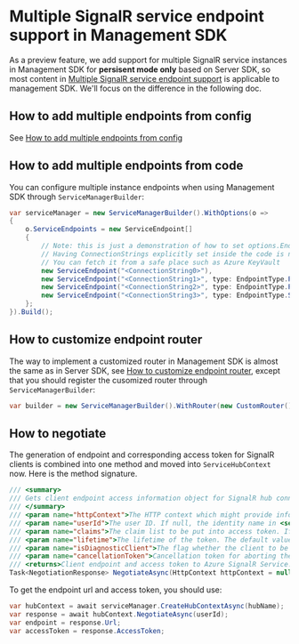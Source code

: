 # Multiple SignalR service endpoint support in Management SDK
As a preview feature, we add support for multiple SignalR service instances in Management SDK for **persisent mode only** based on Server SDK, so most content in [Multiple SignalR service endpoint support](sharding.md) is applicable to management SDK. We'll focus on the difference in the following doc.

## How to add multiple endpoints from config
See [How to add multiple endpoints from config](sharding.md#How-to-add-multiple-endpoints-from-config)

## How to add multiple endpoints from code
You can configure multiple instance endpoints when using Management SDK through `ServiceManagerBuilder`:
```cs
var serviceManager = new ServiceManagerBuilder().WithOptions(o =>
{
    o.ServiceEndpoints = new ServiceEndpoint[]
    {
        // Note: this is just a demonstration of how to set options.Endpoints
        // Having ConnectionStrings explicitly set inside the code is not encouraged
        // You can fetch it from a safe place such as Azure KeyVault
        new ServiceEndpoint("<ConnectionString0>"),
        new ServiceEndpoint("<ConnectionString1>", type: EndpointType.Primary, name: "east-region-a"),
        new ServiceEndpoint("<ConnectionString2>", type: EndpointType.Primary, name: "east-region-b"),
        new ServiceEndpoint("<ConnectionString3>", type: EndpointType.Secondary, name: "backup"),
    };
}).Build();
```

## How to customize endpoint router
The way to implement a customized router in Management SDK is almost the same as in Server SDK, see [How to customize endpoint router](sharding.md#How-to-customize-endpoint-router), except that you should register the cusomized router through `ServiceManagerBuilder`:
```cs
var builder = new ServiceManagerBuilder().WithRouter(new CustomRouter());
```

## How to negotiate
The generation of endpoint and corresponding access token for SignalR clients is combined into one method and moved into `ServiceHubContext` now.
Here is the method signature.
```cs
/// <summary>
/// Gets client endpoint access information object for SignalR hub connections to connect to Azure SignalR Service
/// </summary>
/// <param name="httpContext">The HTTP context which might provide information for routing and generating access token.</param>
/// <param name="userId">The user ID. If null, the identity name in <see cref="HttpContext.User" /> of <paramref name="httpContext"/> will be used.</param>
/// <param name="claims">The claim list to be put into access token. If null, the claims in <see cref="HttpContext.User"/> of <paramref name="httpContext"/> will be used.</param>
/// <param name="lifetime">The lifetime of the token. The default value is one hour.</param>
/// <param name="isDiagnosticClient">The flag whether the client to be connected is a diagnostic client.</param>
/// <param name="cancellationToken">Cancellation token for aborting the operation. If null, the <see cref="HttpContext.RequestAborted"/> of <paramref name="httpContext"/> will be used. </param>
/// <returns>Client endpoint and access token to Azure SignalR Service.</returns>
Task<NegotiationResponse> NegotiateAsync(HttpContext httpContext = null, string userId = null, IList<Claim> claims = null, TimeSpan? lifetime = null, bool isDiagnosticClient = false, CancellationToken cancellationToken = default);
```
To get the endpoint url and access token, you should use:
```cs
var hubContext = await serviceManager.CreateHubContextAsync(hubName);
var response = await hubContext.NegotiateAsync(userId);
var endpoint = response.Url;
var accessToken = response.AccessToken;
```